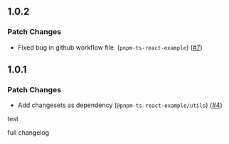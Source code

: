 
## 1.0.2

### Patch Changes

- Fixed bug in github workflow file. (`pnpm-ts-react-example`) ([#7](https://github.com/keller-mark/pnpm-ts-react-example/pull/7))


## 1.0.1

### Patch Changes

- Add changesets as dependency (`@pnpm-ts-react-example/utils`) ([#4](https://github.com/keller-mark/pnpm-ts-react-example/pull/4))

test

full changelog